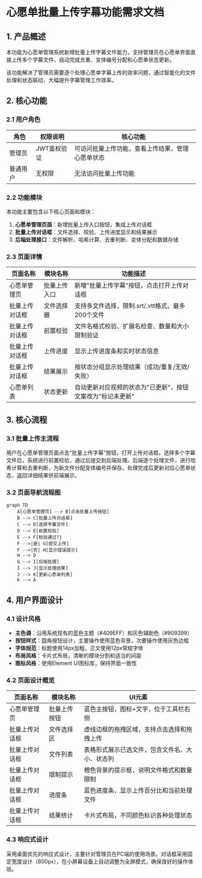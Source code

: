 # 心愿单批量上传字幕功能需求文档

## 1. 产品概述

本功能为心愿单管理系统新增批量上传字幕文件能力，支持管理员在心愿单界面直接上传多个字幕文件，自动完成去重、变体编号分配和心愿单状态更新。

该功能解决了管理员需要逐个处理心愿单字幕上传的效率问题，通过智能化的文件处理和状态联动，大幅提升字幕管理工作效率。

## 2. 核心功能

### 2.1 用户角色

| 角色 | 权限说明 | 核心功能 |
|------|----------|----------|
| 管理员 | JWT鉴权验证 | 可访问批量上传功能，查看上传结果，管理心愿单状态 |
| 普通用户 | 无权限 | 无法访问批量上传功能 |

### 2.2 功能模块

本功能主要包含以下核心页面和模块：

1. **心愿单管理页面**：新增批量上传入口按钮，集成上传对话框
2. **批量上传对话框**：文件选择、校验、上传进度显示和结果展示
3. **后端处理接口**：文件解析、哈希计算、去重判断、变体分配和数据存储

### 2.3 页面详情

| 页面名称 | 模块名称 | 功能描述 |
|----------|----------|----------|
| 心愿单管理页 | 批量上传入口 | 新增"批量上传字幕"按钮，点击打开上传对话框 |
| 批量上传对话框 | 文件选择器 | 支持多文件选择，限制.srt/.vtt格式，最多200个文件 |
| 批量上传对话框 | 前置校验 | 文件名格式校验、扩展名检查、数量和大小限制验证 |
| 批量上传对话框 | 上传进度 | 显示上传进度条和实时状态信息 |
| 批量上传对话框 | 结果展示 | 按状态分组显示处理结果（成功/重复/无效/失败） |
| 心愿单列表 | 状态更新 | 自动更新对应视频的状态为"已更新"，按钮文案改为"标记未更新" |

## 3. 核心流程

### 3.1 批量上传主流程

用户在心愿单管理页面点击"批量上传字幕"按钮，打开上传对话框。选择多个字幕文件后，系统进行前置校验，通过后提交到后端处理。后端逐个处理文件，进行哈希计算和去重判断，为新文件分配变体编号并保存。处理完成后更新对应心愿单状态，返回详细结果供前端展示。

### 3.2 页面导航流程图

```mermaid
graph TD
    A[心愿单管理页] --> B[点击批量上传按钮]
    B --> C[批量上传对话框]
    C --> D[选择字幕文件]
    D --> E[前置校验]
    E --> F{校验通过?}
    F -->|是| G[提交上传]
    F -->|否| H[显示错误提示]
    H --> D
    G --> I[后端处理]
    I --> J[显示处理结果]
    J --> K[更新心愿单列表]
    K --> A
```

## 4. 用户界面设计

### 4.1 设计风格

- **主色调**：沿用系统现有的蓝色主题（#409EFF）和灰色辅助色（#909399）
- **按钮样式**：圆角按钮设计，主要操作使用蓝色背景，次要操作使用灰色边框
- **字体规范**：标题使用14px加粗，正文使用12px常规字体
- **布局风格**：卡片式布局，清晰的模块分割和适当的间距
- **图标风格**：使用Element UI图标库，保持界面一致性

### 4.2 页面设计概览

| 页面名称 | 模块名称 | UI元素 |
|----------|----------|--------|
| 心愿单管理页 | 批量上传按钮 | 蓝色主按钮，图标+文字，位于工具栏右侧 |
| 批量上传对话框 | 文件选择区 | 虚线边框的拖拽区域，支持点击选择和拖拽上传 |
| 批量上传对话框 | 文件列表 | 表格形式展示已选文件，包含文件名、大小、状态列 |
| 批量上传对话框 | 限制提示 | 橙色背景的提示框，说明文件格式和数量限制 |
| 批量上传对话框 | 进度条 | 蓝色进度条，显示上传百分比和当前处理文件 |
| 批量上传对话框 | 结果统计 | 卡片式布局，不同颜色标识各种处理状态 |

### 4.3 响应式设计

采用桌面优先的响应式设计，主要针对管理员在PC端的使用场景。对话框采用固定宽度设计（800px），在小屏幕设备上自动调整为全屏模式，确保良好的操作体验。